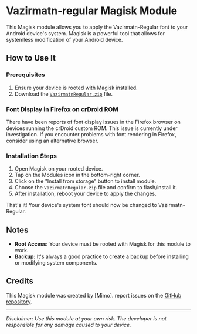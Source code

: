 # Vazirmatn-regular Magisk Module

This Magisk module allows you to apply the Vazirmatn-Regular font to your Android device's system. Magisk is a powerful tool that allows for systemless modification of your Android device.

## How to Use It

### Prerequisites
1. Ensure your device is rooted with Magisk installed.
2. Download the [`VazirmatnRegular.zip`](https://github.com/mrostd/VazirmatnRegularMagisk/releases) file.

### Font Display in Firefox on crDroid ROM
There have been reports of font display issues in the Firefox browser on devices running the crDroid custom ROM. This issue is currently under investigation. If you encounter problems with font rendering in Firefox, consider using an alternative browser.

### Installation Steps
1. Open Magisk on your rooted device.
2. Tap on the Modules icon in the bottom-right corner.
3. Click on the "Install from storage" button to install module.
4. Choose the `VazirmatnRegular.zip` file and confirm to flash/install it.
5. After installation, reboot your device to apply the changes.

That's it! Your device's system font should now be changed to Vazirmatn-Regular.

## Notes

- **Root Access:** Your device must be rooted with Magisk for this module to work.
- **Backup:** It's always a good practice to create a backup before installing or modifying system components.

## Credits

This Magisk module was created by [Mimo]. report issues on the [GitHub repository](https://github.com/mrostd/VazirmatnRegularMagisk/issues).

---

*Disclaimer: Use this module at your own risk. The developer is not responsible for any damage caused to your device.*

